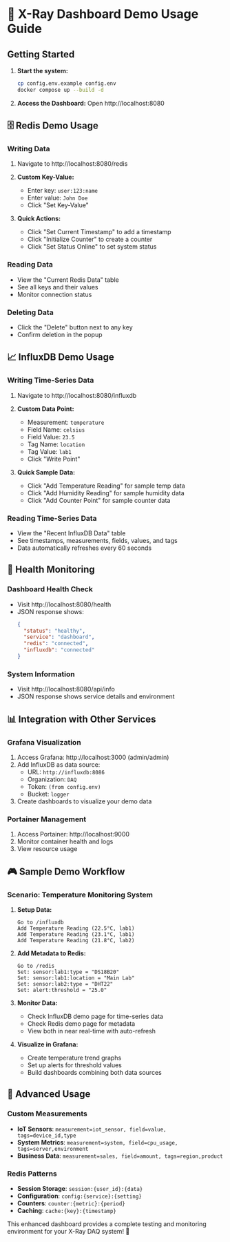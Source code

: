 # 🎯 X-Ray Dashboard Demo Usage Guide

## Getting Started

1. **Start the system:**
   ```bash
   cp config.env.example config.env
   docker compose up --build -d
   ```

2. **Access the Dashboard:**
   Open http://localhost:8080

## 🗄️ Redis Demo Usage

### Writing Data
1. Navigate to http://localhost:8080/redis
2. **Custom Key-Value:**
   - Enter key: `user:123:name`
   - Enter value: `John Doe`
   - Click "Set Key-Value"

3. **Quick Actions:**
   - Click "Set Current Timestamp" to add a timestamp
   - Click "Initialize Counter" to create a counter
   - Click "Set Status Online" to set system status

### Reading Data
- View the "Current Redis Data" table
- See all keys and their values
- Monitor connection status

### Deleting Data
- Click the "Delete" button next to any key
- Confirm deletion in the popup

## 📈 InfluxDB Demo Usage

### Writing Time-Series Data
1. Navigate to http://localhost:8080/influxdb
2. **Custom Data Point:**
   - Measurement: `temperature`
   - Field Name: `celsius`
   - Field Value: `23.5`
   - Tag Name: `location`
   - Tag Value: `lab1`
   - Click "Write Point"

3. **Quick Sample Data:**
   - Click "Add Temperature Reading" for sample temp data
   - Click "Add Humidity Reading" for sample humidity data
   - Click "Add Counter Point" for sample counter data

### Reading Time-Series Data
- View the "Recent InfluxDB Data" table
- See timestamps, measurements, fields, values, and tags
- Data automatically refreshes every 60 seconds

## 🔧 Health Monitoring

### Dashboard Health Check
- Visit http://localhost:8080/health
- JSON response shows:
  ```json
  {
    "status": "healthy",
    "service": "dashboard", 
    "redis": "connected",
    "influxdb": "connected"
  }
  ```

### System Information
- Visit http://localhost:8080/api/info
- JSON response shows service details and environment

## 📊 Integration with Other Services

### Grafana Visualization
1. Access Grafana: http://localhost:3000 (admin/admin)
2. Add InfluxDB as data source:
   - URL: `http://influxdb:8086`
   - Organization: `DAQ`
   - Token: `(from config.env)`
   - Bucket: `logger`
3. Create dashboards to visualize your demo data

### Portainer Management
1. Access Portainer: http://localhost:9000
2. Monitor container health and logs
3. View resource usage

## 🎮 Sample Demo Workflow

### Scenario: Temperature Monitoring System

1. **Setup Data:**
   ```
   Go to /influxdb
   Add Temperature Reading (22.5°C, lab1)
   Add Temperature Reading (23.1°C, lab1) 
   Add Temperature Reading (21.8°C, lab2)
   ```

2. **Add Metadata to Redis:**
   ```
   Go to /redis
   Set: sensor:lab1:type = "DS18B20"
   Set: sensor:lab1:location = "Main Lab"
   Set: sensor:lab2:type = "DHT22"
   Set: alert:threshold = "25.0"
   ```

3. **Monitor Data:**
   - Check InfluxDB demo page for time-series data
   - Check Redis demo page for metadata
   - View both in near real-time with auto-refresh

4. **Visualize in Grafana:**
   - Create temperature trend graphs
   - Set up alerts for threshold values
   - Build dashboards combining both data sources

## 🔄 Advanced Usage

### Custom Measurements
- **IoT Sensors**: `measurement=iot_sensor, field=value, tags=device_id,type`
- **System Metrics**: `measurement=system, field=cpu_usage, tags=server,environment`
- **Business Data**: `measurement=sales, field=amount, tags=region,product`

### Redis Patterns
- **Session Storage**: `session:{user_id}:{data}`
- **Configuration**: `config:{service}:{setting}`
- **Counters**: `counter:{metric}:{period}`
- **Caching**: `cache:{key}:{timestamp}`

This enhanced dashboard provides a complete testing and monitoring environment for your X-Ray DAQ system! 🚀 